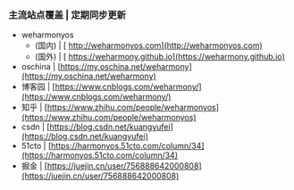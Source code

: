
### 主流站点覆盖 | 定期同步更新
* weharmonyos  
  * (国内) | [ http://weharmonyos.com](http://weharmonyos.com) 
  * (国外) | [ https://weharmony.github.io](https://weharmony.github.io)
* oschina | [https://my.oschina.net/weharmony](https://my.oschina.net/weharmony)
* 博客园 | [https://www.cnblogs.com/weharmony/](https://www.cnblogs.com/weharmony/)
* 知乎 | [https://www.zhihu.com/people/weharmonyos](https://www.zhihu.com/people/weharmonyos)
* csdn | [https://blog.csdn.net/kuangyufei](https://blog.csdn.net/kuangyufei)
* 51cto | [https://harmonyos.51cto.com/column/34](https://harmonyos.51cto.com/column/34)
* 掘金 | [https://juejin.cn/user/756888642000808](https://juejin.cn/user/756888642000808)

